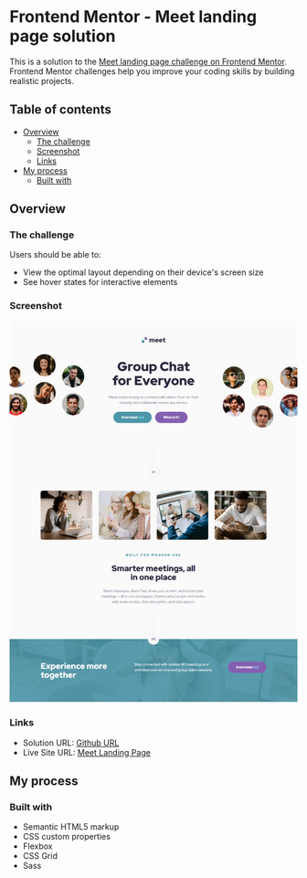 # Frontend Mentor - Meet landing page solution

This is a solution to the [Meet landing page challenge on Frontend Mentor](https://www.frontendmentor.io/challenges/meet-landing-page-rbTDS6OUR). Frontend Mentor challenges help you improve your coding skills by building realistic projects.

## Table of contents

- [Overview](#overview)
  - [The challenge](#the-challenge)
  - [Screenshot](#screenshot)
  - [Links](#links)
- [My process](#my-process)
  - [Built with](#built-with)

## Overview

### The challenge

Users should be able to:

- View the optimal layout depending on their device's screen size
- See hover states for interactive elements

### Screenshot

![Meet Landing Page Screenshot](./meet-landing-page-screenshot.png)

### Links

- Solution URL: [Github URL](https://github.com/nitinrs95/meet-landing-page.git)
- Live Site URL: [Meet Landing Page](https://nitinrs95.github.io/meet-landing-page/)

## My process

### Built with

- Semantic HTML5 markup
- CSS custom properties
- Flexbox
- CSS Grid
- Sass

